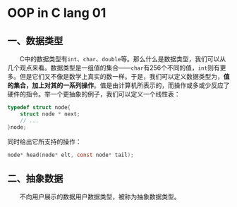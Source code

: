 # OOP in C lang 01

## 一、数据类型

&emsp;&emsp;C中的数据类型有`int`、`char`、`double`等。那么什么是数据类型，我们可以从几个观点来看。数据类型是一组值的集合——`char`有256个不同的值，`int`则有更多。但是它们又不像是数学上真实的数一样。于是，我们可以定义数据类型为，**值的集合，加上对其的一系列操作**。值是由计算机所表示的，而操作或多或少反应了硬件的指令。举一个更抽象的例子，我们可以定义一个线性表：

```c
typedef struct node{
    struct node * next;
    // ...
}node;
```
同时给出它所支持的操作：

```c
node* head(node* elt, const node* tail);
```

## 二、抽象数据

&emsp;&emsp;不向用户展示的数据用户数据类型，被称为抽象数据类型。